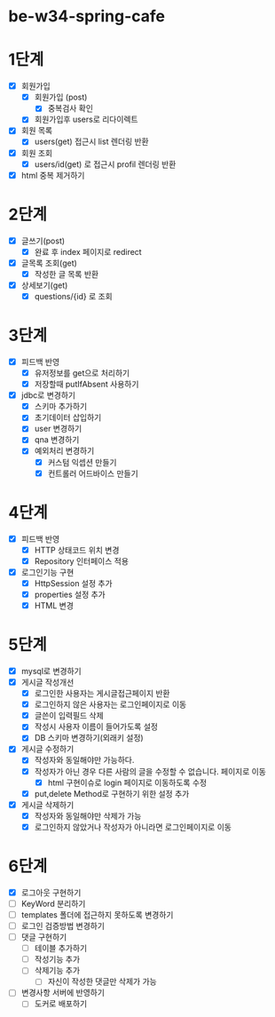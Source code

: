 # be-w34-spring-cafe

# 1단계
- [x] 회원가입
  - [x] 회원가입 (post)
    - [x] 중복검사 확인
  - [x] 회원가입후 users로 리다이렉트
- [x] 회원 목록
  - [x] users(get) 접근시 list 렌더링 반환
- [x] 회원 조회
  - [x] users/id(get) 로 접근시 profil 렌더링 반환
- [x] html 중복 제거하기

# 2단계
- [x] 글쓰기(post)
  - [x] 완료 후 index 페이지로 redirect
- [x] 글목록 조회(get)
  - [x] 작성한 글 목록 반환
- [x] 상세보기(get)
  - [x] questions/{id} 로 조회

# 3단계
- [x] 피드백 반영
  - [x] 유저정보를 get으로 처리하기
  - [x] 저장할때 putIfAbsent 사용하기
- [x] jdbc로 변경하기
  - [x] 스키마 추가하기 
  - [x] 초기데이터 삽입하기
  - [x] user 변경하기
  - [x] qna 변경하기
  - [x] 예외처리 변경하기
    - [x] 커스텀 익셉션 만들기
    - [x] 컨트롤러 어드바이스 만들기

# 4단계
- [x] 피드백 반영
  - [x] HTTP 상태코드 위치 변경
  - [x] Repository 인터페이스 적용
- [x] 로그인기능 구현
  - [x] HttpSession 설정 추가
  - [x] properties 설정 추가
  - [x] HTML 변경

# 5단계
- [x] mysql로 변경하기
- [x] 게시글 작성개선
  - [x] 로그인한 사용자는 게시글접근페이지 반환
  - [x] 로그인하지 않은 사용자는 로그인페이지로 이동
  - [x] 글쓴이 입력필드 삭제
  - [x] 작성시 사용자 이름이 들어가도록 설정
  - [x] DB 스키마 변경하기(외래키 설정)
- [x] 게시글 수정하기
  - [x] 작성자와 동일해야만 가능하다.
  - [x] 작성자가 아닌 경우 다른 사람의 글을 수정할 수 없습니다. 페이지로 이동
    - [x] html 구현이슈로 login 페이지로 이동하도록 수정
  - [x] put,delete Method로 구현하기 위한 설정 추가
- [x] 게시글 삭제하기
  - [x] 작성자와 동일해야만 삭제가 가능
  - [x] 로그인하지 않았거나 작성자가 아니라면 로그인페이지로 이동

# 6단계
- [x] 로그아웃 구현하기
- [ ] KeyWord 분리하기
- [ ] templates 폴더에 접근하지 못하도록 변경하기
- [ ] 로그인 검증방법 변경하기
- [ ] 댓글 구현하기
  - [ ] 테이블 추가하기 
  - [ ] 작성기능 추가
  - [ ] 삭제기능 추가
    - [ ] 자신이 작성한 댓글만 삭제가 가능
- [ ] 변경사항 서버에 반영하기
  - [ ] 도커로 배포하기
